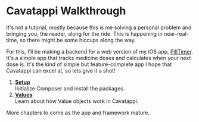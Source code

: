 # Cavatappi Walkthrough

It's not a tutorial, mostly because this is me solving a personal problem and bringing you, the reader, along for the
ride. This is happening in near-real-time, so there might be some hiccups along the way.

For this, I'll be making a backend for a web version of my iOS app, [PillTimer](https://pilltimer.app). It's a simple
app that tracks medicine doses and calculates when your next dose is. It's the kind of simple but feature-complete app
I hope that Cavatappi can excel at, so lets give it a shot!

1. **[Setup](01-setup.md)**  
   Initialize Composer and install the packages.
2. **[Values](02-values.md)**  
   Learn about how Value objects work in Cavatappi.

More chapters to come as the app and framework mature.
